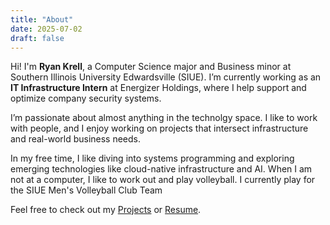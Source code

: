 ```yaml
---
title: "About"
date: 2025-07-02
draft: false
---
```


Hi! I'm **Ryan Krell**, a Computer Science major and Business minor at Southern Illinois University Edwardsville (SIUE). I’m currently working as an **IT Infrastructure Intern** at Energizer Holdings, where I help support and optimize company security systems.

I’m passionate about almost anything in the technolgy space. I like to work with people, and I enjoy working on projects that intersect infrastructure and real-world business needs.

In my free time, I like diving into systems programming and exploring emerging technologies like cloud-native infrastructure and AI. When I am not at a computer, I like to work out and play volleyball. I currently play for the SIUE Men's Volleyball Club Team

Feel free to check out my [Projects](/projects/) or [Resume](../RyanKrell.pdf).
